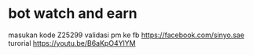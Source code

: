 # bot watch and earn 
masukan kode Z25299
validasi pm ke fb https://facebook.com/sinyo.sae
turorial https://youtu.be/B6aKpO4YlYM
